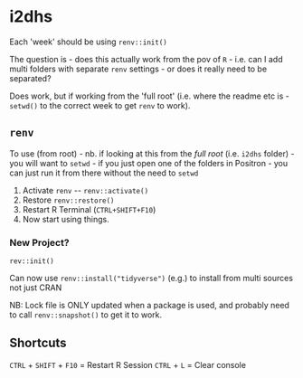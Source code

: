 # i2dhs

Each 'week' should be using `renv::init()`

The question is - does this actually work from the pov of `R` - i.e. can I add multi folders with separate `renv` settings - or does it really need to be separated?

Does work, but if working from the 'full root' (i.e. where the readme etc is - `setwd()` to the correct week to get `renv` to work).

## `renv`

To use (from root) - nb. if looking at this from the _full root_ (i.e. `i2dhs` folder) - you will want to `setwd` - if you just open one of the folders in Positron - you can just run it from there without the need to `setwd`

1. Activate `renv` -- `renv::activate()`
2. Restore `renv::restore()`
3. Restart R Terminal (`CTRL+SHIFT+F10`)
4. Now start using things.

### New Project?

`rev::init()`

Can now use `renv::install("tidyverse")` (e.g.) to install from multi sources not just CRAN

NB: Lock file is ONLY updated when a package is used, and probably need to call `renv::snapshot()` to get it to work.

## Shortcuts

`CTRL` + `SHIFT` + `F10` = Restart R Session
`CTRL` + `L`  = Clear console
